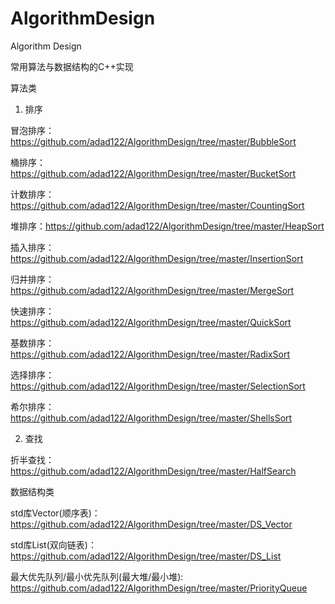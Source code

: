 # AlgorithmDesign
Algorithm Design

常用算法与数据结构的C++实现

算法类

1. 排序

  冒泡排序： https://github.com/adad122/AlgorithmDesign/tree/master/BubbleSort
  
  桶排序：https://github.com/adad122/AlgorithmDesign/tree/master/BucketSort
  
  计数排序：https://github.com/adad122/AlgorithmDesign/tree/master/CountingSort
  
  堆排序：https://github.com/adad122/AlgorithmDesign/tree/master/HeapSort
  
  插入排序：https://github.com/adad122/AlgorithmDesign/tree/master/InsertionSort
  
  归并排序：https://github.com/adad122/AlgorithmDesign/tree/master/MergeSort
  
  快速排序：https://github.com/adad122/AlgorithmDesign/tree/master/QuickSort
  
  基数排序：https://github.com/adad122/AlgorithmDesign/tree/master/RadixSort
  
  选择排序：https://github.com/adad122/AlgorithmDesign/tree/master/SelectionSort
  
  希尔排序：https://github.com/adad122/AlgorithmDesign/tree/master/ShellsSort
  
  
2. 查找

  折半查找：https://github.com/adad122/AlgorithmDesign/tree/master/HalfSearch
  
  
  
数据结构类

  std库Vector(顺序表)：https://github.com/adad122/AlgorithmDesign/tree/master/DS_Vector
  
  std库List(双向链表)：https://github.com/adad122/AlgorithmDesign/tree/master/DS_List
  
  最大优先队列/最小优先队列(最大堆/最小堆): https://github.com/adad122/AlgorithmDesign/tree/master/PriorityQueue
